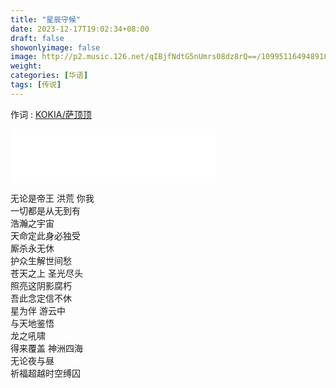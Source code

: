 ```yaml
---
title: "星辰守候"
date: 2023-12-17T19:02:34+08:00
draft: false
showonlyimage: false
image: http://p2.music.126.net/qIBjfNdtG5nUmrs08dz8rQ==/109951164948918218.jpg
weight: 
categories: [华语]
tags: [传说]
---
```


作词 : [KOKIA/萨顶顶](https://music.163.com/#/song?id=1444487599&userid=29382116)
<!--more-->
<iframe frameborder="no" border="0" marginwidth="0" marginheight="0" width=330 height=86 src="//music.163.com/outchain/player?type=2&id=1444487599&auto=0&height=66"></iframe>

无论是帝王 洪荒 你我  
一切都是从无到有  
浩瀚之宇宙  
天命定此身必独受  
厮杀永无休  
护众生解世间愁  
苍天之上 圣光尽头  
照亮这阴影腐朽  
吾此念定信不休  
星为伴 游云中  
与天地鉴悟  
龙之吼啸  
得来覆盖 神洲四海  
无论夜与昼  
祈福超越时空缚囚  